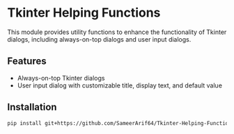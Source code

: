 # Tkinter Helping Functions

This module provides utility functions to enhance the functionality of Tkinter dialogs, including always-on-top dialogs and user input dialogs.

## Features

- Always-on-top Tkinter dialogs
- User input dialog with customizable title, display text, and default value

## Installation
```sh
pip install git+https://github.com/SameerArif64/Tkinter-Helping-Functions
